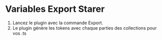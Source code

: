 # Variables Export Starer

1. Lancez le plugin avec la commande Export. 
2. Le plugin génère les tokens avec chaque parties des collections pour vos .ts

